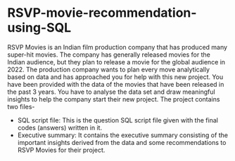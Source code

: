 # RSVP-movie-recommendation-using-SQL
RSVP Movies is an Indian film production company that has produced many super-hit movies. The company has generally released movies for the Indian audience, but they plan to release a movie for the global audience in 2022.
The production company wants to plan every move analytically based on data and has approached you for help with this new project. You have been provided with the data of the movies that have been released in the past 3 years. You have to analyse the data set and draw meaningful insights to help the company start their new project.
The project contains two files-
<ul>
  <li>
    SQL script file: This is the question SQL script file given with the final codes (answers) written in it.
  </li>
  <li>
    Executive summary: It contains the executive summary consisting of the important insights derived from the data and some recommendations to RSVP Movies for their project.
  </li>
</ul>
